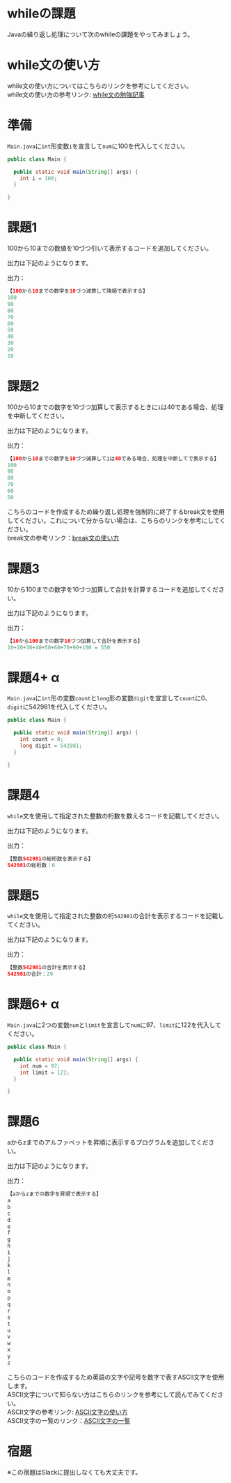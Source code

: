 # whileの課題
Javaの繰り返し処理について次のwhileの課題をやってみましょう。

# while文の使い方
while文の使い方についてはこちらのリンクを参考にしてください。  
while文の使い方の参考リンク: [while文の勉強記事](https://github.com/reytech-co-jp/yume-project/blob/feature/loop_statment_questions/lessons/java/03-Java%E3%81%AE%E7%B9%B0%E3%82%8A%E8%BF%94%E3%81%97%E5%95%8F%E9%A1%8C/Java%E7%B9%B0%E3%82%8A%E8%BF%94%E3%81%97%E6%96%87%E3%81%AE%E5%8B%89%E5%BC%B7%E8%A8%98%E4%BA%8B.md#while%E6%96%87%E3%81%AE%E4%BD%BF%E3%81%84%E6%96%B9)

# 準備

`Main.java`に`int`形変数`i`を宣言して`num`に100を代入してください。

```java
public class Main {

  public static void main(String[] args) {
    int i = 100;
  }

}
```

# 課題1
100から10までの数値を10づつ引いて表示するコードを追加してください。  

出力は下記のようになります。

出力：

```java
【100から10までの数字を10づつ減算して降順で表示する】
100
90
80
70
60
50
40
30
20
10
```

# 課題2
100から10までの数字を10づつ加算して表示するときに`i`は40である場合、処理を中断してください。  

出力は下記のようになります。

出力：

```java
【100から10までの数字を10づつ減算してiは40である場合、処理を中断してで表示する】
100
90
80
70
60
50
```
こちらのコードを作成するため繰り返し処理を強制的に終了するbreak文を使用してください。これについて分からない場合は、こちらのリンクを参考にしてください。  
break文の参考リンク：[break文の使い方](https://www.javadrive.jp/start/for/index9.html)

# 課題3
10から100までの数字を10づつ加算して合計を計算するコードを追加してください。  

出力は下記のようになります。

出力：
```java
【10から100までの数字10づつ加算して合計を表示する】
10+20+30+40+50+60+70+90+100 = 550
```

# 課題4+ α
`Main.java`に`int`形の変数`count`と`long`形の変数`digit`を宣言して`count`に0、`digit`に542981を代入してください。  

```java
public class Main {

  public static void main(String[] args) {
    int count = 0;
    long digit = 542981;
  }

}
```

# 課題4

`while`文を使用して指定された整数の桁数を数えるコードを記載してください。  

出力は下記のようになります。

出力：

```java
【整数542981の総桁数を表示する】
542981の総桁数：6
```

# 課題5

`while`文を使用して指定された整数の桁`542981`の合計を表示するコードを記載してください。  

出力は下記のようになります。  

出力：

```java
【整数542981の合計を表示する】
542981の合計：29
```

# 課題6+ α

`Main.java`に2つの変数`num`と`limit`を宣言して`num`に97、`limit`に122を代入してください。
```java
public class Main {

  public static void main(String[] args) {
    int num = 97;
    int limit = 122;
  }

}
```
# 課題6
aからzまでのアルファベットを昇順に表示するプログラムを追加してください。  

出力は下記のようになります。  

出力：

```java
【aからzまでの数字を昇順で表示する】
a
b
c
d
e
f
g
h
i
j
k
l
m
n
o
p
q
r
s
t
u
v
w
x
y
z
```
こちらのコードを作成するため英語の文字や記号を数字で表すASCII文字を使用します。  
ASCII文字について知らない方はこちらのリンクを参考にして読んでみてください。  
ASCII文字の参考リンク: [ASCII文字の使い方](https://miki-prosho.com/?p=1159#:~:text=ASCII%E3%81%A8%E3%81%AF%E8%8B%B1%E8%AA%9E%E3%81%AE,%E5%A4%89%E6%95%B0%E3%81%AE%E5%9E%8B%E3%82%92%E4%BD%BF%E7%94%A8%E3%80%82)  
ASCII文字の一覧のリンク：[ASCII文字の一覧](https://java-reference.com/java_info_ascii.html)
# 宿題

※この宿題はSlackに提出しなくても大丈夫です。
